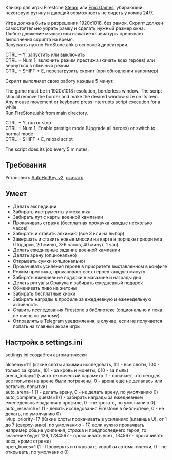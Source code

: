 Кликер для игры Firestone [Steam](https://store.steampowered.com/app/1013320/Firestone/) или [Epic Games](https://store.epicgames.com/ru/p/firestone-online-idle-rpg-bfd04b), убирающий некоторую рутину и дающий возможность не сидеть у компа 24/7.

Игра должна быть в разрешении 1920x1018, без рамок. Скрипт должен самостоятельно убрать рамку и сделать нужный размер окна.  
Любое движение мышью или нажатие клавиатуры прерывает выполнения скрипта на время.  
Запускать нужно FireStone.ahk в основной директории.  

CTRL + Y, запустить или выключить  
CTRL + Num 1, включить режим престижа (качать всех героев) или вернуться в обычный режим.  
CTRL + SHIFT + E, перезагрузить скрипт (при обновлении например)  

Скрипт выполняет свою работу каждые 5 минут.

The game must be in 1920x1018 resolution, borderless window. The script should remove the border and make the desired window size on its own.  
Any mouse movement or keyboard press interrupts script execution for a while.  
Run FireStone.ahk from main directory.  

CTRL + Y, run or stop  
CTRL + Num 1, Enable prestige mode (Upgrade all heroes) or switch to normal mode  
CTRL + SHIFT + E, reload script  

The script does its job every 5 minutes.

## Требования
Установить [AutoHotKey v2](https://www.autohotkey.com), [скачать](https://www.autohotkey.com/download/ahk-v2.exe)

## Умеет
* Делать экспедиции
* Забирать инструменты у механика
* Забирать лут с карты военной кампании
* Прокачивать стража (бесплатная прокачка каждые несколько часов)
* Забирать и ставить алхимию (все 3 или на выбор)
* Завершать и ставить новые миссии на карте в порядке приоритета (Подарки, 20 минут, 3-6 часов, 40 минут, 1 час)
* Делать ежедневные задание военной кампании
* Делать арену (опционально)
* Открывать сумки (опционально)
* Прокачивать усиления героев в приоритете выставленном в конфиге
* Режим престижа, прокачивает всех героев каждую минуту
* Забирать ежедневные подарки в магазине и награды дня
* Делать ритуалы Оракула и забирать ежедневный подарок
* Обменивать пиво на жетоны
* Забирать бесплатные кирки
* Забирать награды в профиле за ежедневную и еженедельную активность
* Ставить исследования Firestone в библиотеке (опционально и пока не очень по умному)
* Отправлять в Telegram уведомления, в случае, если не получается попать на главный экран игры.

## Настройк в settings.ini
settings.ini создаётся автоматически

alchemy=111 (какие слоты алхимии исследовать, 111 - все слоты, 100 - только за кровь, 101 - за кровь и монеты, 010 - за пыль)  
arena_today=1 (чисто технический параметр. 1 - означает, что сегодня все попытки на арене были потрачены, 0 - арена ещё не делалась или остались попытки)  
auto_arena=1 (1 - делать арену, 0 - не делать арену, по умолчанию 0)  
auto_complete_quests=1 (1 - забирать награды за ежедневные/еженедельные задания в профиле, 0 - не трогать, по умолчанию 0)  
auto_research=1 (1 - делать исследования Firestone в библиотеке, 0 - не делать, по умолчанию 0)  
lvlup_priority=17 (Какие слоты прокачивать в усилениях (клавиша U), от 1 до 7 (сверху-вниз), по умолчанию - 17, если нужно прокачвать например общие усиления, стража и предпоследнего героя, то значение будет 126, 1234567 - прокачивать всех, 134567 - прокачивать всех, кроме стража)  
open_boxes=1 (1 - Проверять и открывать коробки автоматически, 0 - не открывать, по умолчанию 0)  
